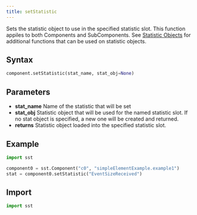 ```yaml
---
title: setStatistic
---
```


<!---
SAND2022-6843 O
Source: sst-documentation/manuals/python
--->


Sets the statistic object to use in the specified statistic slot. This function appiles to both Components and SubComponents. See [Statistic Objects](../stats/object/statisticObject) for additional functions that can be used on statistic objects.

## Syntax
```python
component.setStatistic(stat_name, stat_obj=None)
```

## Parameters
* **stat_name** Name of the statistic that will be set 
* **stat_obj** Statistic object that will be used for the named statistic slot. If no stat object is specified, a new one will be created and returned. 
* **returns** Statistic object loaded into the specified statistic slot. 


## Example

```python
import sst

component0 = sst.Component("c0", "simpleElementExample.example1")
stat = component0.setStatistic("EventSizeReceived")
```

## Import
```python
import sst
```
